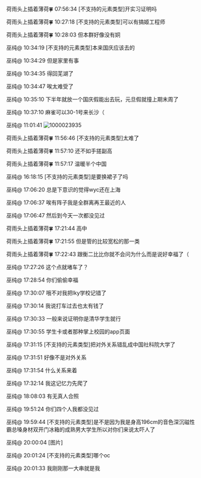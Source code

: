 荷雨头上插着薄荷🍀 07:56:34
[不支持的元素类型]开实习证明吗

荷雨头上插着薄荷🍀 10:27:18
[不支持的元素类型]可以有搞姬工程师

荷雨头上插着薄荷🍀 10:28:03
但本群好像没有姛

巫纯@ 10:34:19
[不支持的元素类型]本来国庆应该去的

巫纯@ 10:34:29
但是家里有事

巫纯@ 10:34:35
得回芜湖了

巫纯@ 10:34:47
唉太难受了

巫纯@ 10:35:10
下半年就放一个国庆假能出去玩，元旦假就撞上期末周了

巫纯@ 10:37:10
麻雀可以30-1号来长沙（

巫纯@ 11:01:41
![1000023935](https://github.com/user-attachments/assets/098c7c88-4a25-4220-9da8-e35cb5ab1c71)

荷雨头上插着薄荷🍀 11:56:46
[不支持的元素类型]太难了

荷雨头上插着薄荷🍀 11:57:10
还不如手搓副高

荷雨头上插着薄荷🍀 11:57:17
温暖半个中国

巫纯@ 16:18:15
[不支持的元素类型]是要换裙子了吗

巫纯@ 17:06:20
总是下意识的觉得wyc还在上海

巫纯@ 17:06:37
唉有阵子我是全群离再王最近的人

巫纯@ 17:06:47
然后到今天一次都没见过

荷雨头上插着薄荷🍀 17:21:44
高中

荷雨头上插着薄荷🍀 17:21:55
但是管的比较宽松的那一类

荷雨头上插着薄荷🍀 17:22:43
跟衡二比比你就不会问为什么而是说好幸福了（

巫纯@ 17:27:26
这个点就堵车了？

巫纯@ 17:28:54
你们偷偷幸福

巫纯@ 17:30:07
哦不对我把lky学校记错了

巫纯@ 17:30:14
我说打车过去也太有钱了

巫纯@ 17:30:33
一般来说证明你是清华学生就行

巫纯@ 17:30:55
学生卡或者那种掌上校园的app页面

巫纯@ 17:31:15
[不支持的元素类型]把对外关系错乱成中国社科院大学了

巫纯@ 17:31:51
好像不是对外关系

巫纯@ 17:31:54
什么关系来着

巫纯@ 17:32:14
我这记忆力先爬了

巫纯@ 18:08:03
有无真人合照

巫纯@ 19:51:24
你们四个人我都没见过

巫纯@ 19:59:44
[不支持的元素类型]是不是因为我是身高196cm的音色深沉磁性霸总嗓身材双开门冰箱的成熟男大学生所以对你们来说太吓人了

巫纯@ 20:00:04
[图片]

巫纯@ 20:01:24
[不支持的元素类型]哪个oc

巫纯@ 20:01:33
我刚刚那一大串就是我

